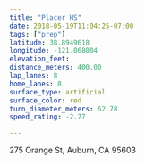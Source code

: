 ```yaml
---
title: "Placer HS"
date: 2018-05-19T11:04:25-07:00
tags: ["prep"]
latitude: 38.8949618
longitude: -121.068004
elevation_feet:
distance_meters: 400.00
lap_lanes: 8
home_lanes: 8
surface_type: artificial
surface_color: red
turn_diameter_meters: 62.78
speed_rating: -2.77

---
```

275 Orange St, Auburn, CA 95603
<!--more-->
